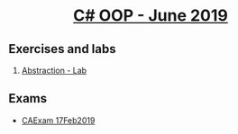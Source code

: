 # <a href="https://softuni.bg/trainings/2349/csharp-oop-june-2019"><p align="center"> C# OOP - June 2019<p>
</a>



## Exercises and labs
1. <a href="https://github.com/PhilShishov/Software-University/tree/master/C%23OOP/Homeworks/01.Abstraction_Lab" > Abstraction - Lab</a> 

## Exams
- <a href="https://github.com/PhilShishov/Software-University/tree/master/C%23Advanced/Exams/CAExam_17Feb2019" > CAExam 17Feb2019</a>
